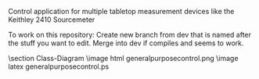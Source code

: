  Control application for multiple tabletop measurement devices like the Keithley 2410 Sourcemeter
 
 To work on this repository:
 Create new branch from dev that is named after the stuff you want to edit.
 Merge into dev if compiles and seems to work.

\section Class-Diagram
\image html generalpurposecontrol.png
\image latex generalpurposecontrol.ps